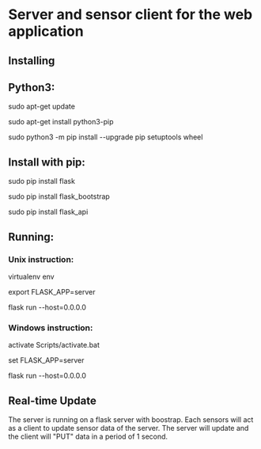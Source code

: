 Server and sensor client for the web application
================================================

Installing
----------

## Python3:

sudo apt-get update

sudo apt-get install python3-pip

sudo python3 -m pip install --upgrade pip setuptools wheel

## Install with pip:

sudo pip install flask

sudo pip install flask_bootstrap

sudo pip install flask_api

## Running:

### Unix instruction:

virtualenv env

export FLASK_APP=server

flask run --host=0.0.0.0

### Windows instruction:

activate Scripts/activate.bat

set FLASK_APP=server

flask run --host=0.0.0.0

Real-time Update
----------------

The server is running on a flask server with boostrap. Each sensors will act as a client to update sensor data of the server. The server will update and the client will "PUT" data in a period of 1 second. 
